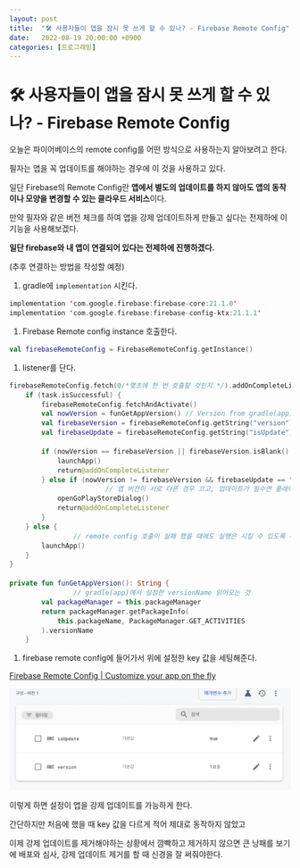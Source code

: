```yaml
---
layout: post
title:  "🛠 사용자들이 앱을 잠시 못 쓰게 할 수 있나? - Firebase Remote Config"
date:   2022-08-19 20:00:00 +0900
categories: [프로그래밍]
---
```



# 🛠 사용자들이 앱을 잠시 못 쓰게 할 수 있나? - Firebase Remote Config

오늘은 파이어베이스의 remote config를 어떤 방식으로 사용하는지 알아보려고 한다.

필자는 앱을 꼭 업데이트를 해야하는 경우에 이 것을 사용하고 있다.

일단 Firebase의 Remote Config란 **앱에서 별도의 업데이트를 하지 않아도 앱의 동작이나 모양을 변경할 수 있는 클라우드 서비스**이다.

만약 필자와 같은 버전 체크를 하여 앱을 강제 업데이트하게 만들고 싶다는 전제하에 이 기능을 사용해보겠다.

**일단 firebase와 내 앱이 연결되어 있다는 전제하에 진행하겠다.**

(추후 연결하는 방법을 작성할 예정)

1. gradle에 `implementation` 시킨다.

```kotlin
implementation 'com.google.firebase:firebase-core:21.1.0'
implementation 'com.google.firebase:firebase-config-ktx:21.1.1'
```

1. Firebase Remote config instance 호출한다.

```kotlin
val firebaseRemoteConfig = FirebaseRemoteConfig.getInstance()
```

1. listener를 단다.

```kotlin
firebaseRemoteConfig.fetch(0/*몇초에 한 번 호출할 것인지.*/).addOnCompleteListener { task ->
    if (task.isSuccessful) {
        firebaseRemoteConfig.fetchAndActivate()
        val nowVersion = funGetAppVersion() // Version from gradle(app)
        val firebaseVersion = firebaseRemoteConfig.getString("version") // Version from firebase (firebase 에서 설정한 key 를 가져옴)
        val firebaseUpdate = firebaseRemoteConfig.getString("isUpdate") // from firebase (firebase 에서 설정한 key 를 가져옴)
     
        if (nowVersion == firebaseVersion || firebaseVersion.isBlank() || firebaseUpdate != "update") {
            launchApp()
            return@addOnCompleteListener
        } else if (nowVersion != firebaseVersion && firebaseUpdate == "true") { 
						// 앱 버전이 서로 다른 경우 끄고, 업데이트가 필수면 플레이스토어로 이동
            openGoPlayStoreDialog()
            return@addOnCompleteListener
        }
    } else {
				// remote config 호출이 실패 했을 때에도 실행은 시킬 수 있도록 하였다.
        launchApp()
    }
}

private fun funGetAppVersion(): String { 
				// gradle(app)에서 설정한 versionName 읽어오는 것
        val packageManager = this.packageManager
        return packageManager.getPackageInfo(
            this.packageName, PackageManager.GET_ACTIVITIES
        ).versionName
    }
```

1. firebase remote config에 들어가서 위에 설정한 key 값을 세팅해준다.

[Firebase Remote Config | Customize your app on the fly](https://firebase.google.com/products/remote-config?gclid=Cj0KCQjwxveXBhDDARIsAI0Q0x0XJ44qxMQ8LGfSiD75J5sV-eqPjesZmpfTp0bZ2JI74KqWjn95fbIaAj2IEALw_wcB&gclsrc=aw.ds)

![example1](/images/jacob/example1.png)

이렇게 하면 설정이 앱을 강제 업데이트를 가능하게 한다.

간단하지만 처음에 했을 때 key 값을 다르게 적어 제대로 동작하지 않았고 

이제 강제 업데이트를 제거해야하는 상황에서 깜빡하고 제거하지 않으면 큰 낭패를 보기에 배포와 심사, 강제 업데이트 제거를 할 때 신경을 잘 써줘야한다.